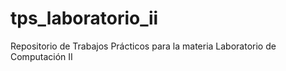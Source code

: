 # tps_laboratorio_ii
Repositorio de Trabajos Prácticos para la materia Laboratorio de Computación II
